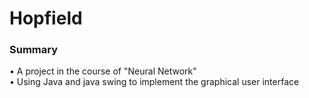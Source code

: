 # Hopfield
### Summary  
• A project in the course of "Neural Network"  
• Using Java and java swing to implement the graphical user interface  
